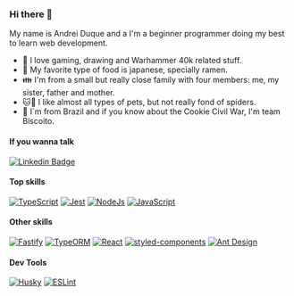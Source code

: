 ### Hi there 👋

My name is Andrei Duque and a I'm a beginner programmer doing my best to learn web development.

- 💖 I love gaming, drawing and Warhammer 40k related stuff.
- 🍲 My favorite type of food is japanese, specially ramen.
- 👪 I'm from a small but really close family with four members: me, my sister, father and mother.
- 🐱🐶 I like almost all types of pets, but not really fond of spiders.
- 🍪 I`m from Brazil and if you know about the Cookie Civil War, I'm team Biscoito.

#### If you wanna talk

[![Linkedin Badge](https://img.shields.io/badge/andreiduque-0e76a8?style=for-the-badge&labelColor=0e76a8&logo=linkedin&logoColor=white)](https://www.linkedin.com/in/andrei-duque-lopes-319805221/)

#### Top skills

[![TypeScript](https://img.shields.io/badge/TypeScript-3178C6.svg?style=for-the-badge&labelColor=black&logo=typescript&logoColor=3178C6)](https://www.typescriptlang.org/)
[![Jest](https://img.shields.io/badge/Jest-C21325.svg?style=for-the-badge&labelColor=black&logo=jest&logoColor=C21325)](https://jestjs.io/)
[![NodeJs](https://img.shields.io/badge/NodeJs-339933.svg?style=for-the-badge&labelColor=black&logo=node.js&logoColor=339933)](https://nodejs.org/en/)
[![JavaScript](https://img.shields.io/badge/JavaScript-F7DF1E.svg?style=for-the-badge&labelColor=black&logo=javascript&logoColor=F7DF1E)](https://developer.mozilla.org/en-US/docs/Web/JavaScript)

#### Other skills

[![Fastify](https://img.shields.io/badge/Fastify-000000.svg?style=for-the-badge&labelColor=black&logo=fastify&logoColor=white)](https://www.fastify.io/)
[![TypeORM](https://img.shields.io/badge/TypeORM-e93524.svg?style=for-the-badge)](https://typeorm.io/#/)
[![React](https://img.shields.io/badge/React-61DAFB.svg?style=for-the-badge&labelColor=black&logo=react&logoColor=61DAFB)](https://nodejs.org/en/)
[![styled-components](https://img.shields.io/badge/styled%20components-DB7093.svg?style=for-the-badge&labelColor=black&logo=styled-components&logoColor=DB7093)](https://styled-components.com/)
[![Ant Design](https://img.shields.io/badge/Ant%20Design-0170FE.svg?style=for-the-badge&labelColor=black&logo=ant%20design&logoColor=0170FE)](https://ant.design/)


#### Dev Tools

[![Husky](https://img.shields.io/badge/Husky-000000.svg?style=for-the-badge)](https://typicode.github.io/husky/#/)
[![ESLint](https://img.shields.io/badge/ESLint-4B32C3.svg?style=for-the-badge&labelColor=black&logo=eslint&logoColor=4B32C3)](https://eslint.org/)



